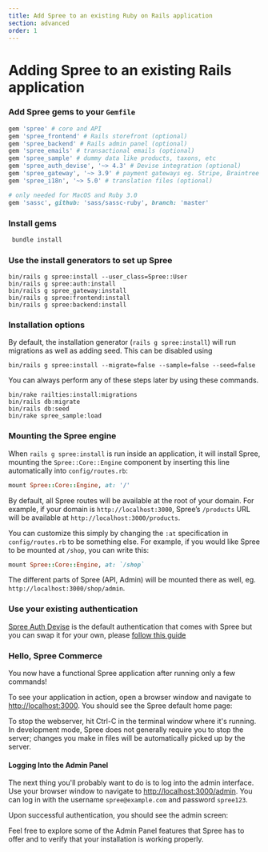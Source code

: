 ```yaml
---
title: Add Spree to an existing Ruby on Rails application
section: advanced
order: 1
---
```


# Adding Spree to an existing Rails application

### Add Spree gems to your `Gemfile`

```ruby
gem 'spree' # core and API
gem 'spree_frontend' # Rails storefront (optional)
gem 'spree_backend' # Rails admin panel (optional)
gem 'spree_emails' # transactional emails (optional)
gem 'spree_sample' # dummy data like products, taxons, etc
gem 'spree_auth_devise', '~> 4.3' # Devise integration (optional)
gem 'spree_gateway', '~> 3.9' # payment gateways eg. Stripe, Braintree (optional)
gem 'spree_i18n', '~> 5.0' # translation files (optional)

# only needed for MacOS and Ruby 3.0
gem 'sassc', github: 'sass/sassc-ruby', branch: 'master'
```

### Install gems

```bash
 bundle install
```

### Use the install generators to set up Spree

```text
bin/rails g spree:install --user_class=Spree::User
bin/rails g spree:auth:install
bin/rails g spree_gateway:install
bin/rails g spree:frontend:install
bin/rails g spree:backend:install
```

### Installation options

By default, the installation generator \(`rails g spree:install`\) will run migrations as well as adding seed. This can be disabled using

```text
bin/rails g spree:install --migrate=false --sample=false --seed=false
```

You can always perform any of these steps later by using these commands.

```text
bin/rake railties:install:migrations
bin/rails db:migrate
bin/rails db:seed
bin/rake spree_sample:load
```

### Mounting the Spree engine

When `rails g spree:install` is run inside an application, it will install Spree, mounting the `Spree::Core::Engine` component by inserting this line automatically into `config/routes.rb`:

```ruby
mount Spree::Core::Engine, at: '/'
```

By default, all Spree routes will be available at the root of your domain. For example, if your domain is `http://localhost:3000`, Spree’s `/products` URL will be available at `http://localhost:3000/products`.

You can customize this simply by changing the `:at` specification in `config/routes.rb` to be something else. For example, if you would like Spree to be mounted at `/shop`, you can write this:

```ruby
mount Spree::Core::Engine, at: `/shop`
```

The different parts of Spree \(API, Admin\) will be mounted there as well, eg. `http://localhost:3000/shop/admin`.

### Use your existing authentication

[Spree Auth Devise](https://github.com/spree/spree_auth_devise) is the default authentication that comes with Spree but you can swap it for your own, please [follow this guide](../customization/authentication.md)

### Hello, Spree Commerce

You now have a functional Spree application after running only a few commands!

To see your application in action, open a browser window and navigate to [http://localhost:3000](http://localhost:3000). You should see the Spree default home page:

To stop the webserver, hit Ctrl-C in the terminal window where it's running. In development mode, Spree does not generally require you to stop the server; changes you make in files will be automatically picked up by the server.

#### Logging Into the Admin Panel

The next thing you'll probably want to do is to log into the admin interface. Use your browser window to navigate to [http://localhost:3000/admin](http://localhost:3000/admin). You can log in with the username `spree@example.com` and password `spree123`.

Upon successful authentication, you should see the admin screen:

Feel free to explore some of the Admin Panel features that Spree has to offer and to verify that your installation is working properly.

